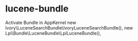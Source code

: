 # lucene-bundle
Activate Bundle
  in AppKernel
    new Ivory\LuceneSearchBundle\IvoryLuceneSearchBundle(),
    new Lpi\Bundle\LuceneBundle\LpiLuceneBundle(),
